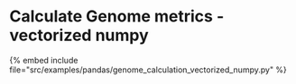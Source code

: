 # Calculate Genome metrics - vectorized numpy



{% embed include file="src/examples/pandas/genome_calculation_vectorized_numpy.py" %}
